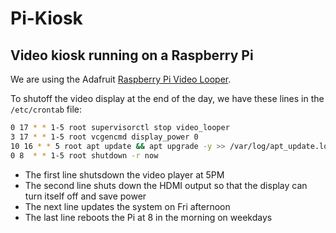 # Pi-Kiosk

## Video kiosk running on a Raspberry Pi

We are using the Adafruit [Raspberry Pi Video Looper](https://learn.adafruit.com/raspberry-pi-video-looper/).

To shutoff the video display at the end of the day, we have these lines in the `/etc/crontab` file:

```bash
0 17 * * 1-5 root supervisorctl stop video_looper
3 17 * * 1-5 root vcgencmd display_power 0
10 16 * * 5 root apt update && apt upgrade -y >> /var/log/apt_update.log
0 8  * * 1-5 root shutdown -r now
```

 - The first line shutsdown the video player at 5PM
 - The second line shuts down the HDMI output so that the display can turn itself off and save power
 - The next line updates the system on Fri afternoon
 - The last line reboots the Pi at 8 in the morning on weekdays

